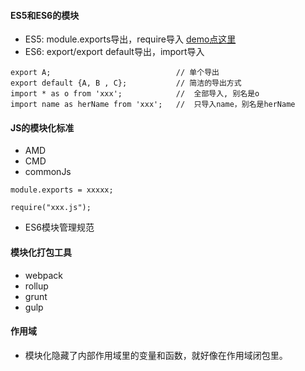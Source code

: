 #### ES5和ES6的模块
* ES5: module.exports导出，require导入   [demo点这里](https://github.com/baoendemao/javascript-summary/tree/master/demos/demo-module/module-1)
* ES6: export/export default导出，import导入 
```
export A;                            // 单个导出
export default {A, B , C};           // 简洁的导出方式
import * as o from 'xxx';            //  全部导入, 别名是o
import name as herName from 'xxx';   //  只导入name，别名是herName
```
#### JS的模块化标准
* AMD
* CMD
* commonJs
```
module.exports = xxxxx;

require("xxx.js");
```
* ES6模块管理规范
#### 模块化打包工具
* webpack
* rollup
* grunt
* gulp
#### 作用域
* 模块化隐藏了内部作用域里的变量和函数，就好像在作用域闭包里。